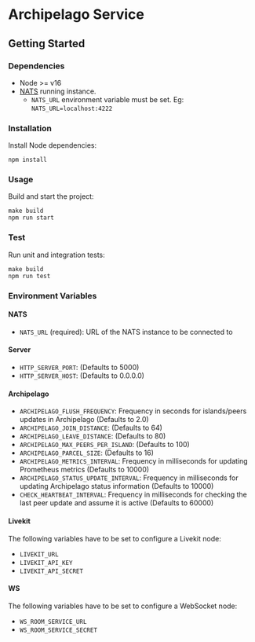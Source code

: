 # Archipelago Service

## Getting Started

### Dependencies

- Node >= v16
- [NATS](https://nats.io/) running instance.
   - `NATS_URL` environment variable must be set. Eg: `NATS_URL=localhost:4222`

### Installation

Install Node dependencies:

```
npm install
```

### Usage

Build and start the project:

```
make build
npm run start
```

### Test

Run unit and integration tests:

```
make build
npm run test
```

### Environment Variables

#### NATS

- `NATS_URL` (required): URL of the NATS instance to be connected to

#### Server

- `HTTP_SERVER_PORT`: (Defaults to 5000)
- `HTTP_SERVER_HOST`: (Defaults to 0.0.0.0)

#### Archipelago

- `ARCHIPELAGO_FLUSH_FREQUENCY`: Frequency in seconds for islands/peers updates in Archipelago (Defaults to 2.0)
- `ARCHIPELAGO_JOIN_DISTANCE`: (Defaults to 64)
- `ARCHIPELAGO_LEAVE_DISTANCE`: (Defaults to 80)
- `ARCHIPELAGO_MAX_PEERS_PER_ISLAND`: (Defaults to 100)
- `ARCHIPELAGO_PARCEL_SIZE`: (Defaults to 16)
- `ARCHIPELAGO_METRICS_INTERVAL`: Frequency in milliseconds for updating Prometheus metrics (Defaults to 10000)
- `ARCHIPELAGO_STATUS_UPDATE_INTERVAL`: Frequency in milliseconds for updating Archipelago status information (Defaults to 10000)
- `CHECK_HEARTBEAT_INTERVAL`: Frequency in milliseconds for checking the last peer update and assume it is active (Defaults to 60000)

#### Livekit

The following variables have to be set to configure a Livekit node:

- `LIVEKIT_URL`
- `LIVEKIT_API_KEY`
- `LIVEKIT_API_SECRET`

#### WS

The following variables have to be set to configure a WebSocket node:

- `WS_ROOM_SERVICE_URL`
- `WS_ROOM_SERVICE_SECRET`
